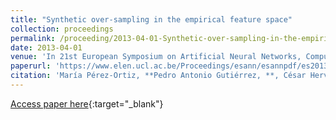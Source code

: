 ```yaml
---
title: "Synthetic over-sampling in the empirical feature space"
collection: proceedings
permalink: /proceeding/2013-04-01-Synthetic-over-sampling-in-the-empirical-feature-space
date: 2013-04-01
venue: 'In 21st European Symposium on Artificial Neural Networks, Computational Intelligence and Machine Learning (ESANN2013)'
paperurl: 'https://www.elen.ucl.ac.be/Proceedings/esann/esannpdf/es2013-103.pdf'
citation: 'María Pérez-Ortiz, **Pedro Antonio Gutiérrez, **, César Hervás-Martínez, &quot;Synthetic over-sampling in the empirical feature space.&quot; In 21st European Symposium on Artificial Neural Networks, Computational Intelligence and Machine Learning (ESANN2013), 2013, Bruges, Belgium, pp.385-390.'
---
```

[Access paper here](https://www.elen.ucl.ac.be/Proceedings/esann/esannpdf/es2013-103.pdf){:target="_blank"}
